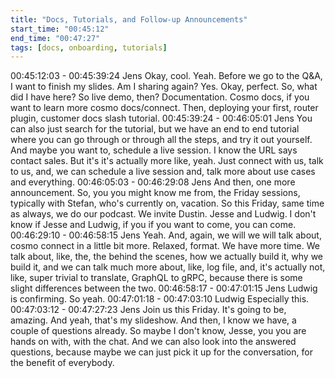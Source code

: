 ```yaml
---
title: "Docs, Tutorials, and Follow-up Announcements"
start_time: "00:45:12"
end_time: "00:47:27"
tags: [docs, onboarding, tutorials]
---
```

00:45:12:03 - 00:45:39:24
Jens
Okay, cool. Yeah. Before we go to the Q&A, I want to finish my slides. Am I sharing again? Yes.
Okay, perfect. So, what did I have here? So live demo, then? Documentation. Cosmo docs, if
you want to learn more cosmo docs/connect. Then, deploying your first, router plugin, customer
docs slash tutorial.
00:45:39:24 - 00:46:05:01
Jens
You can also just search for the tutorial, but we have an end to end tutorial where you can go
through or through all the steps, and try it out yourself. And maybe you want to, schedule a live
session. I know the URL says contact sales. But it's it's actually more like, yeah. Just connect
with us, talk to us, and, we can schedule a live session and, talk more about use cases and
everything.
00:46:05:03 - 00:46:29:08
Jens
And then, one more announcement. So, you you might know me from, the Friday sessions,
typically with Stefan, who's currently on, vacation. So this Friday, same time as always, we do
our podcast. We invite Dustin. Jesse and Ludwig. I don't know if Jesse and Ludwig, if you if you
want to come, you can come.
00:46:29:10 - 00:46:58:15
Jens
Yeah. And, again, we will we will talk about, cosmo connect in a little bit more. Relaxed, format.
We have more time. We talk about, like, the, the behind the scenes, how we actually build it,
why we build it, and we can talk much more about, like, log file, and, it's actually not, like, super
trivial to translate, GraphQL to gRPC, because there is some slight differences between the two.
00:46:58:17 - 00:47:01:15
Jens
Ludwig is confirming. So yeah.
00:47:01:18 - 00:47:03:10
Ludwig
Especially this.
00:47:03:12 - 00:47:27:23
Jens
Join us this Friday. It's going to be, amazing. And yeah, that's my slideshow. And then, I know
we have, a couple of questions already. So maybe I don't know, Jesse, you you are hands on
with, with the chat. And we can also look into the answered questions, because maybe we can
just pick it up for the conversation, for the benefit of everybody.